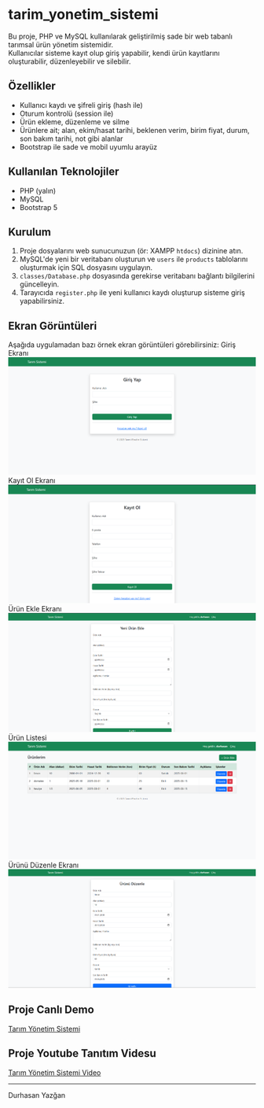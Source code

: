 # tarim_yonetim_sistemi


Bu proje, PHP ve MySQL kullanılarak geliştirilmiş sade bir web tabanlı tarımsal ürün yönetim sistemidir.  
Kullanıcılar sisteme kayıt olup giriş yapabilir, kendi ürün kayıtlarını oluşturabilir, düzenleyebilir ve silebilir.

## Özellikler

- Kullanıcı kaydı ve şifreli giriş (hash ile)
- Oturum kontrolü (session ile)
- Ürün ekleme, düzenleme ve silme
- Ürünlere ait; alan, ekim/hasat tarihi, beklenen verim, birim fiyat, durum, son bakım tarihi, not gibi alanlar
- Bootstrap ile sade ve mobil uyumlu arayüz

## Kullanılan Teknolojiler

- PHP (yalın)
- MySQL
- Bootstrap 5

## Kurulum

1. Proje dosyalarını web sunucunuzun (ör: XAMPP `htdocs`) dizinine atın.
2. MySQL'de yeni bir veritabanı oluşturun ve `users` ile `products` tablolarını oluşturmak için SQL dosyasını uygulayın.
3. `classes/Database.php` dosyasında gerekirse veritabanı bağlantı bilgilerini güncelleyin.
4. Tarayıcıda `register.php` ile yeni kullanıcı kaydı oluşturup sisteme giriş yapabilirsiniz.

## Ekran Görüntüleri

Aşağıda uygulamadan bazı örnek ekran görüntüleri görebilirsiniz:
Giriş Ekranı
![Giriş Ekranı](screenshots/giris.png)
Kayıt Ol Ekranı
![Kayıt Ol Ekranı](screenshots/kayit.png)
Ürün Ekle Ekranı
![Ürün Ekle Ekranı](screenshots/urun_ekle.png)
Ürün Listesi
![Ürün Listesi](screenshots/urun_liste.png)
Ürünü Düzenle Ekranı
![Ürünü Düzenle Ekranı](screenshots/urun_duzenle.png)


## Proje Canlı Demo

[Tarım Yönetim Sistemi ](http://95.130.171.20/~st23360859720/tarim_yonetim/login.php)


## Proje Youtube Tanıtım Videsu

[Tarım Yönetim Sistemi Video](https://youtu.be/VERRnZTJFDY?si=hhTv4Kxy0rO8K3fC)

---
Durhasan Yazğan
